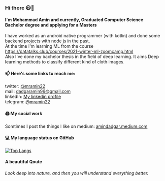 ### Hi there 😃👋

<!--
**amindadgar/amindadgar** is a ✨ _special_ ✨ repository because its `README.md` (this file) appears on your GitHub profile.

Here are some ideas to get you started:

- 🔭 I’m currently working on ...
- 🌱 I’m currently learning ...
- 👯 I’m looking to collaborate on ...
- 🤔 I’m looking for help with ...
- 💬 Ask me about ...
- 📫 How to reach me: ...
- 😄 Pronouns: ...
- ⚡ Fun fact: ...
-->
#### I'm Mohammad Amin and currently, Graduated Computer Science Bachelor degree and applying for a Masters
I have worked as an android native programmer (with kotlin) and done some backend projects with node js in the past. <br>
At the time I'm learning ML from the course https://datatalks.club/courses/2021-winter-ml-zoomcamp.html <br>
Also I've done my bachelor thesis in the field of deep learning. It aims Deep learning methods to classify different kind of cloth images.
#### 📫 Here's some links to reach me:
twitter: [@mramin22](https://twitter.com/mramin22) <br>
mail: dadgaramin96@gmail.com <br>
linkedIn: [My linkedin profile](https://www.linkedin.com/in/mohammad-amin-dadgar-b59211181/) <br>
telegram: [@mramin22](https://t.me/mramin22) <br>


#### 🖨 My social work
Somtimes I post the things I like on medium: [amindadgar.medium.com](https://amindadgar.medium.com/)

#### 💻 My language status on GitHub
<!-- [![Anurag's github stats](https://github-readme-stats.vercel.app/api?username=amindadgar)](https://github.com/anuraghazra/github-readme-stats) -->
[![Top Langs](https://github-readme-stats.vercel.app/api/top-langs/?username=amindadgar&layout=compact)](https://github.com/anuraghazra/github-readme-stats)

#### A beautiful Qoute
###### Look deep into nature, and then you will understand everything better.
